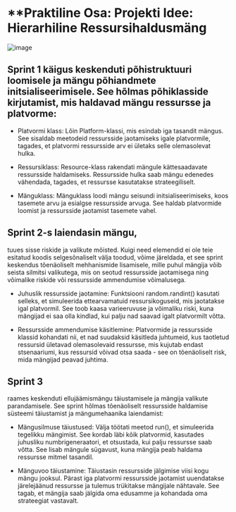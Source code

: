 # **Praktiline Osa: Projekti Idee: Hierarhiline Ressursihaldusmäng

![image](https://github.com/user-attachments/assets/db2c5306-277b-4732-bd33-1be6b2637019)


## Sprint 1 käigus keskenduti põhistruktuuri loomisele ja mängu põhiandmete initsialiseerimisele. See hõlmas põhiklasside kirjutamist, mis haldavad mängu ressursse ja platvorme:

- Platvormi klass: Lõin Platform-klassi, mis esindab iga tasandit mängus. See sisaldab meetodeid ressursside jaotamiseks igale platvormile, tagades, et platvormi ressursside arv ei ületaks selle olemasolevat hulka.

- Ressursiklass: Resource-klass rakendati mängule kättesaadavate ressursside haldamiseks. Ressursside hulka saab mängu edenedes vähendada, tagades, et ressursse kasutatakse strateegiliselt.

- Mänguklass: Mänguklass loodi mängu seisundi initsialiseerimiseks, koos tasemete arvu ja esialgse ressursside arvuga. See haldab platvormide loomist ja ressursside jaotamist tasemete vahel.

## Sprint 2-s laiendasin mängu,
tuues sisse riskide ja valikute mõisted. Kuigi need elemendid ei ole teie esitatud koodis selgesõnaliselt välja toodud, võime järeldada, et see sprint keskendus tõenäoliselt mehhanismide lisamisele, mille puhul mängija võib seista silmitsi valikutega, mis on seotud ressursside jaotamisega ning võimalike riskide või ressursside ammendumise võimalusega.

- Juhuslik ressursside jaotamine: Funktsiooni random.randint() kasutati selleks, et simuleerida ettearvamatuid ressursikoguseid, mis jaotatakse igal platvormil. See toob kaasa varieeruvuse ja võimaliku riski, kuna mängijad ei saa olla kindlad, kui palju nad saavad igalt platvormilt võtta.

- Ressursside ammendumise käsitlemine: Platvormide ja ressursside klassid kohandati nii, et nad suudaksid käsitleda juhtumeid, kus taotletud ressursid ületavad olemasolevaid ressursse, mis kujutab endast stsenaariumi, kus ressursid võivad otsa saada - see on tõenäoliselt risk, mida mängijad peavad juhtima.

## Sprint 3
raames keskenduti ellujäämismängu täiustamisele ja mängija valikute parandamisele. See sprint hõlmas tõenäoliselt ressursside haldamise süsteemi täiustamist ja mängumehaanika laiendamist:

- Mängusilmuse täiustused: Välja töötati meetod run(), et simuleerida tegelikku mängimist. See kordab läbi kõik platvormid, kasutades juhusliku numbrigeneraatori, et otsustada, kui palju ressursse saab võtta. See lisab mängule sügavust, kuna mängija peab haldama ressursse mitmel tasandil.

- Mänguvoo täiustamine: Täiustasin ressursside jälgimise viisi kogu mängu jooksul. Pärast iga platvormi ressursside jaotamist uuendatakse järelejäänud ressursse ja tulemus trükitakse mängijale nähtavale. See tagab, et mängija saab jälgida oma edusamme ja kohandada oma strateegiat vastavalt.
